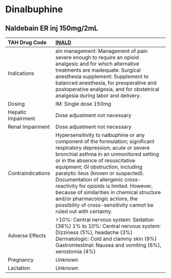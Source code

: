 # Dinalbuphine

## Naldebain ER inj 150mg/2mL

| TAH Drug Code      | [**INALD**](https://www.tahsda.org.tw/drugs/hissearch.php?drug_code=INALD)                                                                                                                                                                                                                                                                                                                                                                                                                                          |
|:-------------------|:--------------------------------------------------------------------------------------------------------------------------------------------------------------------------------------------------------------------------------------------------------------------------------------------------------------------------------------------------------------------------------------------------------------------------------------------------------------------------------------------------------------------|
| Indications        | ain management: Management of pain severe enough to require an opioid analgesic and for which alternative treatments are inadequate. Surgical anesthesia supplement: Supplement to balanced anesthesia, for preoperative and postoperative analgesia, and for obstetrical analgesia during labor and delivery.                                                                                                                                                                                                      |
| Dosing             | IM: Single dose 150mg                                                                                                                                                                                                                                                                                                                                                                                                                                                                                               |
| Hepatic Impairment | Dose adjustment not necessary                                                                                                                                                                                                                                                                                                                                                                                                                                                                                       |
| Renal Impairment   | Dose adjustment not necessary                                                                                                                                                                                                                                                                                                                                                                                                                                                                                       |
| Contraindications  | Hypersensitivity to nalbuphine or any component of the formulation; significant respiratory depression; acute or severe bronchial asthma in an unmonitored setting or in the absence of resuscitative equipment; GI obstruction, including paralytic ileus (known or suspected). Documentation of allergenic cross-reactivity for opioids is limited. However, because of similarities in chemical structure and/or pharmacologic actions, the possibility of cross-sensitivity cannot be ruled out with certainty. |
| Adverse Effects    | >10%: Central nervous system: Sedation (36%) 1% to 10%: Central nervous system: Dizziness (5%), headache (3%) Dermatologic: Cold and clammy skin (9%) Gastrointestinal: Nausea and vomiting (6%), xerostomia (4%)                                                                                                                                                                                                                                                                                                   |
| Pregnancy          | Unknown                                                                                                                                                                                                                                                                                                                                                                                                                                                                                                             |
| Lactation          | Unknown                                                                                                                                                                                                                                                                                                                                                                                                                                                                                                             |

